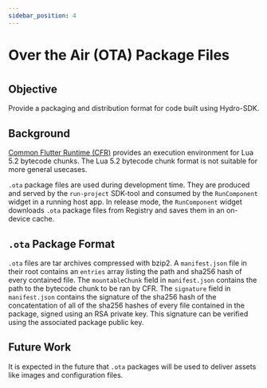 ```yaml
---
sidebar_position: 4
---
```


# Over the Air (OTA) Package Files

#

## Objective
Provide a packaging and distribution format for code built using Hydro-SDK.

## Background
[Common Flutter Runtime (CFR)](https://hydro-sdk.io/docs/design-documents/cfr) provides an execution environment for Lua 5.2 bytecode chunks. The Lua 5.2 bytecode chunk format is not suitable for more general usecases.

`.ota` package files are used during development time. They are produced and served by the `run-project` SDK-tool and consumed by the `RunComponent` widget in a running host app. In release mode, the `RunComponent` widget downloads `.ota` package files from Registry and saves them in an on-device cache. 

## `.ota` Package Format
`.ota` files are tar archives compressed with bzip2. A `manifest.json` file in their root contains an `entries` array listing the path and sha256 hash of every contained file. The `mountableChunk` field in `manifest.json` contains the path to the bytecode chunk to be ran by CFR. The `signature` field in `manifest.json` contains the signature of the sha256 hash of the concatentation of all of the sha256 hashes of every file contained in the package, signed using an RSA private key. This signature can be verified using the associated package public key.

## Future Work
It is expected in the future that `.ota` packages will be used to deliver assets like images and configuration files.